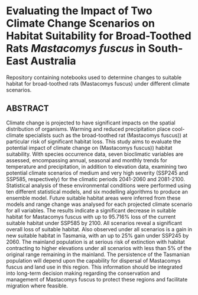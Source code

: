 # Evaluating the Impact of Two Climate Change Scenarios on Habitat Suitability for Broad-Toothed Rats _Mastacomys fuscus_ in South-East Australia
Repository containing notebooks used to determine changes to suitable habitat for broad-toothed rats (Mastacomys fuscus) under different climate scenarios.

## ABSTRACT
Climate change is projected to have significant impacts on the spatial distribution of organisms. Warming and reduced precipitation place cool-climate specialists such as the broad-toothed rat (Mastacomys fuscus)) at particular risk of significant habitat loss. This study aims to evaluate the potential impact of climate change on (Mastacomys fuscus)) habitat suitability. With species occurrence data, seven bioclimatic variables are assessed, encompassing annual, seasonal and monthly trends for temperature and precipitation, in addition to elevation data, examining two potential climate scenarios of medium and very high severity (SSP245 and SSP585, respectively) for the climatic periods 2041-2060 and 2081-2100. Statistical analysis of these environmental conditions were performed using ten different statistical models, and six modelling algorithms to produce an ensemble model. Future suitable habitat areas were inferred from these models and range change was analysed for each projected climate scenario for all variables. The results indicate a significant decrease in suitable habitat for Mastacomys fuscus with up to 95.716% loss of the current suitable habitat under SSP585 by 2100. All scenarios reveal a significant overall loss of suitable habitat. Also observed under all scenarios is a gain in new suitable habitat in Tasmania, with an up to 25% gain under SSP245 by 2060. The mainland population is at serious risk of extinction with habitat contracting to higher elevations under all scenarios with less than 5% of the original range remaining in the mainland. The persistence of the Tasmanian population will depend upon the capability for dispersal of Mastacomys fuscus and land use in this region. This information should be integrated into long-term decision making regarding the conservation and management of Mastacomys fuscus to protect these regions and facilitate migration where feasible.
